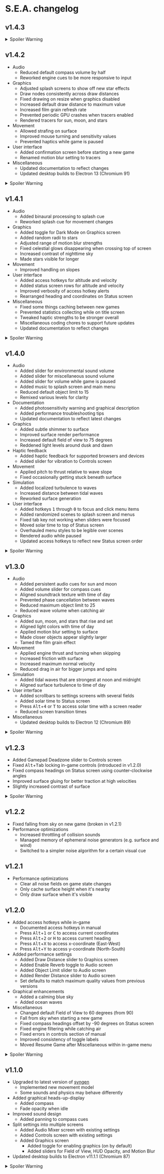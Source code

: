 # S.E.A. changelog
## v1.4.3
<details markdown="1">
  <summary>Spoiler Warning</summary>
  <ul>
    <li>Fixed sun and moon fading to black while descending underwater</li>
    <li>Fixed treasure hints not disabling when toggled off</li>
    <li>Forced graphics to update when treasure hints are toggled</li>
    <li>Improved handling of audio crashes</li>
    <li>Tentatively reduced frequency of treasure cue-related crashes</li>
  </ul>
</details>

## v1.4.2
- Audio
  - Reduced default compass volume by half
  - Reworked engine cues to be more responsive to input
- Graphics
  - Adjusted splash screens to show off new star effects
  - Draw nodes consistently across draw distances
  - Fixed drawing on resize when graphics disabled
  - Increased default draw distance to maximum value
  - Increased film grain refresh rate
  - Prevented periodic GPU crashes when tracers enabled
  - Rendered tracers for sun, moon, and stars
- Movement
  - Allowed strafing on surface
  - Improved mouse turning and sensitivity values
  - Prevented haptics while game is paused
- User interface
  - Added confirmation screen before starting a new game
  - Renamed motion blur setting to tracers
- Miscellaneous
  - Updated documentation to reflect changes
  - Updated desktop builds to Electron 13 (Chromium 91)

<details markdown="1">
  <summary>Spoiler Warning</summary>
  <ul>
    <li>Graphics
      <ul>
        <li>Adjusted exploration node coloring</li>
        <li>Improved background color depth transitions</li>
        <li>Limited maximum number of exploration nodes drawn</li>
      </ul>
    </li>
    <li>Movement
      <ul>
        <li>Allowed surfacing regardless of vertical velocity</li>
        <li>Doubled normal underwater speed</li>
        <li>Improved underwater collision detection memory usage</li>
        <li>Remembered collisions as exploration nodes</li>
      </ul>
    </li>
    <li>Scanning
      <ul>
        <li>Added binaural processing to scan results</li>
        <li>Attenuated reverb while scanning</li>
        <li>Improved load times for games with many scans</li>
        <li>Reworked scan results cue for directional clarity</li>
        <li>Voxelized scan collisions</li>
      </ul>
    </li>
    <li>Simulation
      <ul>
        <li>Simulated speed of sound of current medium</li>
      </ul>
    </li>
    <li>Treasure
      <ul>
        <li>Added musical instruments as possible junk</li>
        <li>Expanded munitions with new adjectives and nouns</li>
      </ul>
    </li>
  </ul>
</details>

## v1.4.1
- Audio
  - Added binaural processing to splash cue
  - Reworked splash cue for movement changes
- Graphics
  - Added toggle for Dark Mode on Graphics screen
  - Added random radii to stars
  - Adjusted range of motion blur strengths
  - Fixed celestial glows disappearing when crossing top of screen
  - Increased contrast of nighttime sky
  - Made stars visible for longer
- Movement
  - Improved handling on slopes
- User interface
  - Added access hotkeys for altitude and velocity
  - Added status screen rows for altitude and velocity
  - Improved verbosity of access hotkey alerts
  - Rearranged heading and coordinates on Status screen
- Miscellaneous
  - Fixed some things caching between new games
  - Prevented statistics collecting while on title screen
  - Tweaked haptic strengths to be stronger overall
  - Miscellaneous coding chores to support future updates
  - Updated documentation to reflect changes

<details markdown="1">
  <summary>Spoiler Warning</summary>
  <ul>
    <li>Audio
      <ul>
        <li>Added more triads to underwater soundtrack</li>
        <li>Fixed a memory leak within underwater soundtrack</li>
      </ul>
    </li>
    <li>Graphics
      <ul>
        <li>Added effect to stars when crossing surface</li>
      </ul>
    </li>
    <li>Movement
      <ul>
        <li>Improved surface transitions</li>
        <li>Prevented getting stuck in terrain</li>
        <li>Voxelized terrain collisions</li>
      </ul>
    </li>
  </ul>
</details>

## v1.4.0
- Audio
  - Added slider for environmental sound volume
  - Added slider for miscellaneous sound volume
  - Added slider for volume while game is paused
  - Added music to splash screen and main menu
  - Reduced default object limit to 15
  - Remixed various levels for clarity
- Documentation
  - Added photosensitivity warning and graphical description
  - Added performance troubleshooting tips
  - Updated documentation to reflect latest changes
- Graphics
  - Added subtle shimmer to surface
  - Improved surface render performance
  - Increased default field of view to 75 degrees
  - Reddened light levels around dusk and dawn
- Haptic feedback
  - Added haptic feedback for supported browsers and devices
  - Added slider for vibration to Controls screen
- Movement
  - Applied pitch to thrust relative to wave slope
  - Fixed occasionally getting stuck beneath surface
- Simulation
  - Added localized turbulence to waves
  - Increased distance between tidal waves
  - Reworked surface generation
- User interface
  - Added hotkeys <kbd>1</kbd> through <kbd>0</kbd> to focus and click menu items
  - Added randomized scenes to splash screen and menus
  - Fixed tab key not working when sliders were focused
  - Moved solar time to top of Status screen
  - Overhauled menu styles to be legible over scenes
  - Rendered audio while paused
  - Updated access hotkeys to reflect new Status screen order

<details markdown="1">
  <summary>Spoiler Warning</summary>
  <ul>
    <li>Audio
      <ul>
        <li>Fixed underwater momentum between surface and sea level</li>
      </ul>
    </li>
  </ul>
</details>

## v1.3.0
- Audio
  - Added persistent audio cues for sun and moon
  - Added volume slider for compass cues
  - Aligned soundtrack texture with time of day
  - Prevented phase cancellation between waves
  - Reduced maximum object limit to 25
  - Reduced wave volume when catching air
- Graphics
  - Added sun, moon, and stars that rise and set
  - Aligned light colors with time of day
  - Applied motion blur setting to surface
  - Made closer objects appear slightly larger
  - Tamed the film grain effect
- Movement
  - Applied engine thrust and turning when skipping
  - Increased friction with surface
  - Increased maximum normal velocity
  - Reduced drag in air for bigger jumps and spins
- Simulation
  - Added tidal waves that are strongest at noon and midnight
  - Aligned surface turbulence to time of day
- User interface
  - Added scrollbars to settings screens with several fields
  - Added solar time to Status screen
  - Press <kbd>Alt</kbd>+<kbd>4</kbd> or <kbd>T</kbd> to access solar time with a screen reader
  - Reduced screen transition times
- Miscellaneous
  - Updated desktop builds to Electron 12 (Chromium 89)

<details markdown="1">
  <summary>Spoiler Warning</summary>
  <ul>
    <li>Audio
      <ul>
        <li>Improved transitions between the midnight zone</li>
      </ul>
    </li>
    <li>Movement
      <ul>
        <li>Allowed strafe controls in air for applying thrust on skip</li>
        <li>Reduced angular deceleration slightly underwater</li>
        <li>Removed requirement of holding ascend to surface</li>
      </ul>
    </li>
    <li>Simulation
      <ul>
        <li>Fast-forward solar time on Fast Travel</li>
      </ul>
    </li>
    <li>Miscellaneous
      <ul>
        <li>Fix ability to use scanner between sea level and surface</li>
        <li>Reduced treasure notification duration from 10 to 3 seconds</li>
        <li>Unlock fast travel to floor after first successful scan</li>
        <li>Unlock gameplay settings after first treasure found</li>
      </ul>
    </li>
  </ul>
</details>

## v1.2.3
- Added Gamepad Deadzone slider to Controls screen
- Fixed <kbd>Alt</kbd>+<kbd>Tab</kbd> locking in-game controls (introduced in v1.2.0)
- Fixed compass headings on Status screen using counter-clockwise angles
- Improved surface gluing for better traction at high velocities
- Slightly increased contrast of surface

<details>
  <summary>Spoiler Warning</summary>
  <ul>
    <li>Allowed toggling turbo while using scanner</li>
    <li>Always spawn above surface when fast traveling to it</li>
    <li>Fixed autosaving between collecting treasures</li>
    <li>Improved rare audio crash recovery when treasure is spawned</li>
    <li>Prevent spawning inside floor when fast traveling to it</li>
  </ul>
</details>

## v1.2.2
- Fixed falling from sky on new game (broken in v1.2.1)
- Performance optimizations
  - Increased throttling of collision sounds
  - Managed memory of ephemeral noise generators (e.g. surface and wind)
  - Switched to a simpler noise algorithm for a certain visual cue

## v1.2.1
- Performance optimizations
  - Clear all noise fields on game state changes
  - Only cache surface height when it's nearby
  - Only draw surface when it's visible

## v1.2.0
- Added access hotkeys while in-game
  - Documented access hotkeys in manual
  - Press <kbd>Alt</kbd>+<kbd>1</kbd> or <kbd>C</kbd> to access current coordinates
  - Press <kbd>Alt</kbd>+<kbd>2</kbd> or <kbd>H</kbd> to access current heading
  - Press <kbd>Alt</kbd>+<kbd>X</kbd> to access x-coordinate (East-West)
  - Press <kbd>Alt</kbd>+<kbd>Y</kbd> to access y-coordinate (North-South)
- Added performance settings
  - Added Draw Distance slider to Graphics screen
  - Added Enable Reverb toggle to Audio screen
  - Added Object Limit slider to Audio screen
  - Added Render Distance slider to Audio screen
  - Set defaults to match maximum quality values from previous versions
- Graphical enhancements
  - Added a calming blue sky
  - Added ocean waves
- Miscellaneous
  - Changed default Field of View to 60 degrees (from 90)
  - Fall from sky when starting a new game
  - Fixed compass headings offset by -90 degrees on Status screen
  - Fixed engine filtering while catching air
  - Fixed errors in controls section of manual
  - Improved consistency of toggle labels
  - Moved Resume Game after Miscellaneous within in-game menu

<details>
  <summary>Spoiler Warning</summary>
  <ul>
    <li>Added hidden access hotkeys while in-game
      <ul>
        <li>Press <kbd>Alt</kbd>+<kbd>3</kbd> or <kbd>Z</kbd> to access current depth</li>
      </ul>
    </li>
    <li>Graphical enhancements
      <ul>
        <li>Added underwater light zones</li>
      </ul>
    </li>
    <li>Improved HUD
      <ul>
        <li>Fixed glitch affecting compass line widths</li>
        <li>Improved compass anti-aliasing</li>
        <li>Improved treasure hint opacity easing</li>
      </ul>
    </li>
    <li>Miscellaneous
      <ul>
        <li>Fixed losing velocity when diving from air</li>
        <li>Improved surface divide and buoyancy</li>
        <li>Tentative fix for audio drops caused by unstable BiquadFilterNodes in treasure audio cues</li>
      </ul>
    </li>
  </ul>
</details>

## v1.1.0
- Upgraded to latest version of [syngen](https://github.com/nicross/syngen)
  - Implemented new movement model
  - Some sounds and physics may behave differently
- Added graphical heads-up-display
  - Added compass
  - Fade opacity when idle
- Improved sound design
  - Added panning to compass cues
- Split settings into multiple screens
  - Added Audio Mixer screen with existing settings
  - Added Controls screen with existing settings
  - Added Graphics screen
    - Added toggle for enabling graphics (on by default)
    - Added sliders for Field of View, HUD Opacity, and Motion Blur
- Updated desktop builds to Electron v11.1.1 (Chromium 87)

<details>
  <summary>Spoiler Warning</summary>
  <ul>
    <li>Added underwater graphics
      <ul>
        <li>Added depth meter</li>
        <li>Added scanned points</li>
        <li>Added treasure hints</li>
      </ul>
    </li>
    <li>Added Fast Travel screen
      <ul>
        <li>Added fast travel to floor</li>
        <li>Added fast travel to origin</li>
        <li>Added fast travel to surface</li>
      </ul>
    </li>
    <li>Added Gameplay settings screen
      <ul>
        <li>Added toggle for Treasure Hints (on by default)</li>
        <li>Added toggle for Treasure Notifications (on by default)</li>
      </ul>
    </li>
    <li>Added new statistics
      <ul>
        <li>Fast travels</li>
        <li>Scans</li>
        <li>Scan results</li>
        <li>Time idle</li>
        <li>Time in air</li>
        <li>Time in caves</li>
        <li>Time on surface</li>
        <li>Time underwater</li>
      </ul>
    </li>
    <li>Improved treasure
      <ul>
        <li>Added more adjectives</li>
        <li>Added more nouns</li>
        <li>Added more surnames</li>
        <li>Added treasure collection notifications</li>
        <li>Guaranteed treasure spawns on first successful scan</li>
        <li>Unlock fast travel to floor after first pickup</li>
      </ul>
    </li>
    <li>Miscellaneous
      <ul>
        <li>Implemented new collision model</li>
      </ul>
    </li>
  </ul>
</details>
